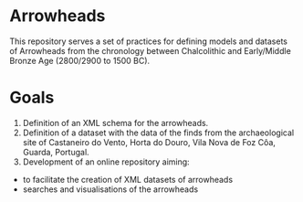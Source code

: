 # Arrowheads

This repository serves a set of practices for defining models and datasets of Arrowheads from the chronology between Chalcolithic and Early/Middle Bronze Age (2800/2900 to 1500 BC).

# Goals
1. Definition of an XML schema for the arrowheads.
2. Definition of a dataset with the data of the finds from the archaeological site of Castaneiro do Vento, Horta do Douro, Vila Nova de Foz Côa, Guarda, Portugal.
3. Development of an online repository aiming:
  - to facilitate the creation of XML datasets of arrowheads
  - searches and visualisations of the arrowheads

